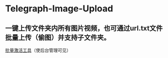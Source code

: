 # Telegraph-Image-Upload
## 一键上传文件夹内所有图片视频，也可通过url.txt文件批量上传（偷图）并支持子文件夹。

[批量激活工具](https://telegraph-image-show.page.dev/)（使后台管理可见）
